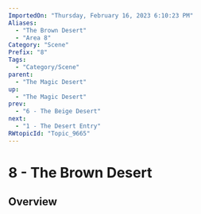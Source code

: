 ```yaml
---
ImportedOn: "Thursday, February 16, 2023 6:10:23 PM"
Aliases:
  - "The Brown Desert"
  - "Area 8"
Category: "Scene"
Prefix: "8"
Tags:
  - "Category/Scene"
parent:
  - "The Magic Desert"
up:
  - "The Magic Desert"
prev:
  - "6 - The Beige Desert"
next:
  - "1 - The Desert Entry"
RWtopicId: "Topic_9665"
---
```

# 8 - The Brown Desert
## Overview
